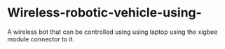 # Wireless-robotic-vehicle-using-
A wireless bot that can be controlled using using laptop using the xigbee module connector to it.
